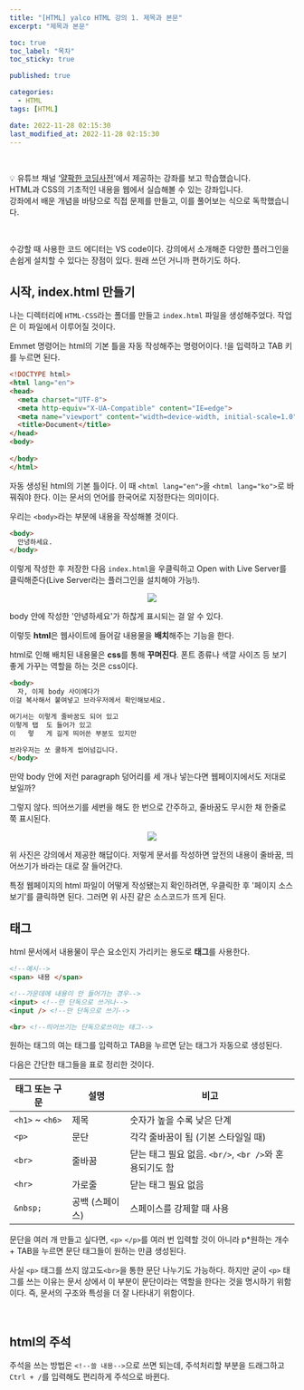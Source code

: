 ```yaml
---
title: "[HTML] yalco HTML 강의 1. 제목과 본문"
excerpt: "제목과 본문"

toc: true
toc_label: "목차"
toc_sticky: true

published: true

categories:
  - HTML
tags: [HTML]

date: 2022-11-28 02:15:30
last_modified_at: 2022-11-28 02:15:30
---
```


<br>

<div class="notice--primary" markdown="1">

💡  유튜브 채널 ‘[얄팍한 코딩사전](https://www.youtube.com/watch?v=TrC2x4N0XqY)’에서 제공하는 강좌를 보고 학습했습니다. <br>
HTML과 CSS의 기초적인 내용을 웹에서 실습해볼 수 있는 강좌입니다. <br>
강좌에서 배운 개념을 바탕으로 직접 문제를 만들고, 이를 풀어보는 식으로 독학했습니다.
</div>

<br>

수강할 때 사용한 코드 에디터는 VS code이다. 강의에서 소개해준 다양한 플러그인을 손쉽게 설치할 수 있다는 장점이 있다. 원래 쓰던 거니까 편하기도 하다.

## 시작, index.html 만들기

나는 디렉터리에 `HTML-CSS`라는 폴더를 만들고 `index.html` 파일을 생성해주었다. 작업은 이 파일에서 이루어질 것이다.

Emmet 명령어는 html의 기본 틀을 자동 작성해주는 명령어이다. !을 입력하고 TAB 키를 누르면 된다.


```html
<!DOCTYPE html>
<html lang="en">
<head>
  <meta charset="UTF-8">
  <meta http-equiv="X-UA-Compatible" content="IE=edge">
  <meta name="viewport" content="width=device-width, initial-scale=1.0">
  <title>Document</title>
</head>
<body>
  
</body>
</html>
```
자동 생성된 html의 기본 틀이다. 이 때 `<html lang="en">`을 `<html lang="ko">`로 바꿔줘야 한다. 이는 문서의 언어를 한국어로 지정한다는 의미이다.

우리는 `<body>`라는 부분에 내용을 작성해볼 것이다.

```html
<body>
  안녕하세요.
</body>
```
이렇게 작성한 후 저장한 다음 `index.html`을 우클릭하고 Open with Live Server를 클릭해준다(Live Server라는 플러그인을 설치해야 가능!).

<div align= 'center'>

<img src="https://user-images.githubusercontent.com/115082062/204151434-aafb32be-5d1a-4929-9951-e7b8f10f6318.JPG">

</div>

body 안에 작성한 '안녕하세요'가 하찮게 표시되는 걸 알 수 있다.

이렇듯 **html**은 웹사이트에 들어갈 내용물을 **배치**해주는 기능을 한다.

html로 인해 배치된 내용물은 **css**를 통해 **꾸며진다**. 폰트 종류나 색깔 사이즈 등 보기 좋게 가꾸는 역할을 하는 것은 css이다.

```html
<body>
  자, 이제 body 사이에다가
이걸 복사해서 붙여넣고 브라우저에서 확인해보세요.

여기서는 이렇게 줄바꿈도 되어 있고
이렇게 탭  도 들어가 있고
이   렇   게 길게 띄어쓴 부분도 있지만

브라우저는 쏘 쿨하게 씹어넘깁니다.
</body>
```
만약 body 안에 저런 paragraph 덩어리를 세 개나 넣는다면 웹페이지에서도 저대로 보일까?

그렇지 않다. 띄어쓰기를 세번을 해도 한 번으로 간주하고, 줄바꿈도 무시한 채 한줄로 쭉 표시된다.

<div align= 'center'>

<img src="https://user-images.githubusercontent.com/115082062/204151767-a05def57-5916-4dd0-b769-363066aaa4f7.JPG">

</div>

위 사진은 강의에서 제공한 해답이다. 저렇게 문서를 작성하면 앞전의 내용이 줄바꿈, 띄어쓰기가 바라는 대로 잘 들어간다. 

특정 웹페이지의 html 파일이 어떻게 작성됐는지 확인하려면, 우클릭한 후 '페이지 소스 보기'를 클릭하면 된다. 그러면 위 사진 같은 소스코드가 뜨게 된다.

## 태그

html 문서에서 내용물이 무슨 요소인지 가리키는 용도로 **태그**를 사용한다.

```html
<!--예시-->
<span> 내용 </span>

<!--가운데에 내용이 안 들어가는 경우-->
<input> <!--만 단독으로 쓰거나-->
<input /> <!--만 단독으로 쓰기-->

<br> <!--띄어쓰기는 단독으로쓰이는 태그-->
```

원하는 태그의 여는 태그를 입력하고 TAB을 누르면 닫는 태그가 자동으로 생성된다.

다음은 간단한 태그들을 표로 정리한 것이다.

| 태그 또는 구문 |	설명	|비고|
|-------------|--------|----|
| `<h1>` ~ `<h6>` |	제목 | 숫자가 높을 수록 낮은 단계 |
|`<p>`|문단|각각 줄바꿈이 됨 (기본 스타일일 때)|
|`<br>`|줄바꿈|닫는 태그 필요 없음. `<br/>`, `<br />`와 혼용되기도 함|
|`<hr>`|가로줄|닫는 태그 필요 없음|
|`&nbsp;`|공백 (스페이스)|스페이스를 강제할 때 사용|

문단을 여러 개 만들고 싶다면, `<p>` `</p>`를 여러 번 입력할 것이 아니라 p*원하는 개수 + TAB을 누르면 문단 태그들이 원하는 만큼 생성된다.

사실 `<p>` 태그를 쓰지 않고도`<br>`을 통한 문단 나누기도 가능하다. 하지만 굳이 `<p>` 태그를 쓰는 이유는 문서 상에서 이 부분이 문단이라는 역할을 한다는 것을 명시하기 위함이다. 즉, 문서의 구조와 특성을 더 잘 나타내기 위함이다.

<br>

## html의 주석

주석을 쓰는 방법은 `<!--쓸 내용-->`으로 쓰면 되는데, 주석처리할 부분을 드래그하고 `Ctrl + /`를 입력해도 편리하게 주석으로 바뀐다.